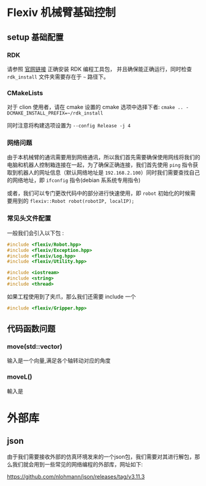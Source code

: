# Flexiv 机械臂基础控制

## setup 基础配置

### RDK

请参照 [官网链接](https://rdk.flexiv.com/) 正确安装 RDK 编程工具包，
并且确保能正确运行，同时检查 `rdk_install` 文件夹需要存在于 `~` 路径下。

### CMakeLists

对于 clion 使用者，请在 cmake 设置的 cmake 选项中选择下者:
`cmake .. -DCMAKE_INSTALL_PREFIX=~/rdk_install`

同时注意将构建选项设置为 `--config Release -j 4`

### 网络问题

由于本机械臂的通讯需要用到网络通讯，所以我们首先需要确保使用网线将我们的电脑和机器人控制箱连接在一起，为了确保正确连接，我们首先使用 `ping`
指令获取到机器人的网址信息（默认网络地址是 `192.168.2.100`）同时我们需要查找自己的网络地址，即 `ifconfig` 指令(debian
系系统专用指令)

或者，我们可以专门更改代码中的部分进行快速使用，即 `robot`
初始化的时候需要用到的 `flexiv::Robot robot(robotIP, localIP);`

### 常见头文件配置

一般我们会引入以下包 :

```cpp 
#include <flexiv/Robot.hpp>
#include <flexiv/Exception.hpp>
#include <flexiv/Log.hpp>
#include <flexiv/Utility.hpp>

#include <iostream>
#include <string>
#include <thread>
```

如果工程使用到了夹爪，那么我们还需要 include 一个

```cpp
#include <flexiv/Gripper.hpp>
```

## 代码函数问题

### move(std::vector<double>)

输入是一个向量,满足各个轴转动对应的角度

### moveL()

輸入是

# 外部库

## json

由于我们需要接收外部的仿真环境发来的一个json包，我们需要对其进行解包，那么我们就会用到一些常见的网络编程的外部库，网址如下:

https://github.com/nlohmann/json/releases/tag/v3.11.3
